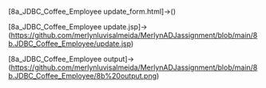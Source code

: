 [8a_JDBC_Coffee_Employee update_form.html]->()


[8a_JDBC_Coffee_Employee update.jsp]->(https://github.com/merlynluvisalmeida/MerlynADJassignment/blob/main/8b.JDBC_Coffee_Employee/update.jsp)


[8a_JDBC_Coffee_Employee output]->(https://github.com/merlynluvisalmeida/MerlynADJassignment/blob/main/8b.JDBC_Coffee_Employee/8b%20output.png)
